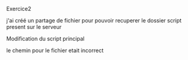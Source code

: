 Exercice2 

j'ai créé un partage de fichier pour pouvoir recuperer le dossier script present sur le serveur 




Modification du script principal 

le chemin pour le fichier etait incorrect 


